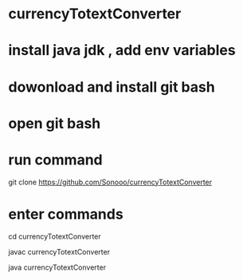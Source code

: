# currencyTotextConverter
# install java jdk , add env variables 
# dowonload and install git bash
# open git bash

# run command
git clone https://github.com/Sonooo/currencyTotextConverter

# enter commands
cd currencyTotextConverter

javac currencyTotextConverter

java currencyTotextConverter


